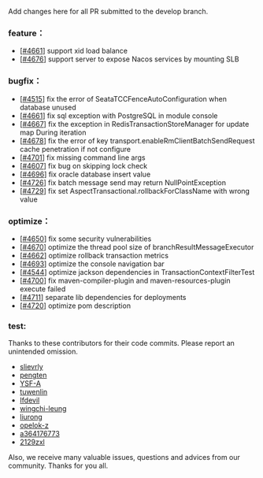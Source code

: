 Add changes here for all PR submitted to the develop branch.


<!-- Please add the `changes` to the following location(feature/bugfix/optimize/test) based on the type of PR -->

### feature：
  - [[#4661](https://github.com/seata/seata/pull/4713)] support xid load balance
  - [[#4676](https://github.com/seata/seata/pull/4676)] support server to expose Nacos services by mounting SLB
 

### bugfix：
  - [[#4515](https://github.com/seata/seata/pull/4515)] fix the error of SeataTCCFenceAutoConfiguration when database unused
  - [[#4661](https://github.com/seata/seata/pull/4661)] fix sql exception with PostgreSQL in module console
  - [[#4667](https://github.com/seata/seata/pull/4682)] fix the exception in RedisTransactionStoreManager for update map During iteration
  - [[#4678](https://github.com/seata/seata/pull/4678)] fix the error of key transport.enableRmClientBatchSendRequest cache penetration if not configure
  - [[#4701](https://github.com/seata/seata/pull/4701)] fix missing command line args
  - [[#4607](https://github.com/seata/seata/pull/4607)] fix bug on skipping lock check
  - [[#4696](https://github.com/seata/seata/pull/4696)] fix oracle database insert value
  - [[#4726](https://github.com/seata/seata/pull/4726)] fix batch message send may return NullPointException
  - [[#4729](https://github.com/seata/seata/pull/4729)] fix set AspectTransactional.rollbackForClassName with wrong value

### optimize：
  - [[#4650](https://github.com/seata/seata/pull/4650)] fix some security vulnerabilities
  - [[#4670](https://github.com/seata/seata/pull/4670)] optimize the thread pool size of branchResultMessageExecutor
  - [[#4662](https://github.com/seata/seata/pull/4662)] optimize rollback transaction metrics
  - [[#4693](https://github.com/seata/seata/pull/4693)] optimize the console navigation bar
  - [[#4544](https://github.com/seata/seata/pull/4544)] optimize jackson dependencies in TransactionContextFilterTest
  - [[#4700](https://github.com/seata/seata/pull/4700)] fix maven-compiler-plugin and maven-resources-plugin execute failed
  - [[#4711](https://github.com/seata/seata/pull/4711)] separate lib dependencies for deployments
  - [[#4720](https://github.com/seata/seata/pull/4720)] optimize pom description

### test:

Thanks to these contributors for their code commits. Please report an unintended omission.

<!-- Please make sure your Github ID is in the list below -->
- [slievrly](https://github.com/slievrly)
- [pengten](https://github.com/pengten)
- [YSF-A](https://github.com/YSF-A)
- [tuwenlin](https://github.com/tuwenlin)
- [Ifdevil](https://github.com/Ifdevil)
- [wingchi-leung](https://github.com/wingchi-leung)
- [liurong](https://github.com/robynron)
- [opelok-z](https://github.com/opelok-z)
- [a364176773](https://github.com/a364176773)
- [2129zxl](https://github.com/2129zxl)

Also, we receive many valuable issues, questions and advices from our community. Thanks for you all.
